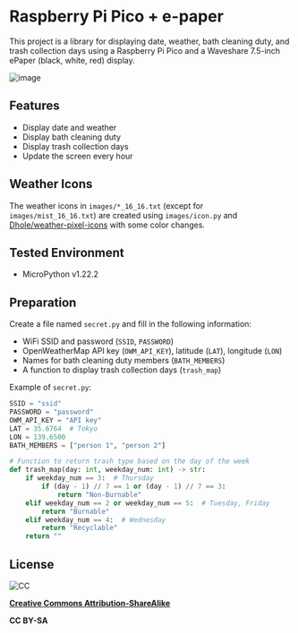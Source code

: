# Raspberry Pi Pico + e-paper

This project is a library for displaying date, weather, bath cleaning duty, and trash collection days using a Raspberry Pi Pico and a Waveshare 7.5-inch ePaper (black, white, red) display.

![image](https://github.com/kotapiku/epaper-MicroPico/assets/25437132/ac5f77cf-3973-461f-8ce2-63c9965a58c9)

## Features

- Display date and weather
- Display bath cleaning duty
- Display trash collection days
- Update the screen every hour

## Weather Icons

The weather icons in `images/*_16_16.txt` (except for `images/mist_16_16.txt`) are created using `images/icon.py` and [Dhole/weather-pixel-icons](https://github.com/Dhole/weather-pixel-icons) with some color changes.

## Tested Environment

- MicroPython v1.22.2

## Preparation

Create a file named `secret.py` and fill in the following information:

- WiFi SSID and password (`SSID`, `PASSWORD`)
- OpenWeatherMap API key (`OWM_API_KEY`), latitude (`LAT`), longitude (`LON`)
- Names for bath cleaning duty members (`BATH_MEMBERS`)
- A function to display trash collection days (`trash_map`)

Example of `secret.py`:

```python:secret.py
SSID = "ssid"
PASSWORD = "password"
OWM_API_KEY = "API key"
LAT = 35.6764  # Tokyo
LON = 139.6500
BATH_MEMBERS = ["person 1", "person 2"]

# Function to return trash type based on the day of the week
def trash_map(day: int, weekday_num: int) -> str:
    if weekday_num == 3:  # Thursday
        if (day - 1) // 7 == 1 or (day - 1) // 7 == 3:
            return "Non-Burnable"
    elif weekday_num == 2 or weekday_num == 5:  # Tuesday, Friday
        return "Burnable"
    elif weekday_num == 4:  # Wednesday
        return "Recyclable"
    return ""

```

## License

![CC](https://licensebuttons.net/l/by-sa/3.0/88x31.png)

**[Creative Commons Attribution-ShareAlike](https://creativecommons.org/licenses/by-sa/4.0/)**

**CC BY-SA**
